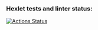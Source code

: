 ### Hexlet tests and linter status:
[![Actions Status](https://github.com/kiyotakagod13/frontend-project-44/workflows/hexlet-check/badge.svg)](https://github.com/kiyotakagod13/frontend-project-44/actions)